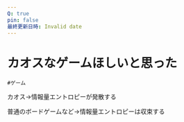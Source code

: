 ```yaml
---
Q: true
pin: false
最終更新日時: Invalid date
---
```

# カオスなゲームほしいと思った

`#ゲーム`

カオス→情報量エントロピーが発散する

普通のボードゲームなど→情報量エントロピーは収束する